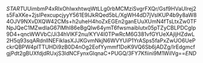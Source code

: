 $START$UUimbmP4xRIxOhlwxhtwqWtLLg0rbMCMziSvgrFXQr/Gsf9HVaUIrej2s5FaXKe+2jsIPexcupcjyyY561E9IJkRQed5bL/XgWH4dD7jVslKUP4b9y8aW84OJV9NXvDXQW42CMs+h2uheH4hoZxEGEn2ganEUuXUmN4fTsLtxZw0TFNpJQeC1MZwdlaG67lMhl86eBgQIw64ymT6fwsmaiblutx05pTZyCBLPDCgIp9D4+qncWWVbC/Ji34hVlKF2nu/KYV4I0TPwRcM6G381vfGYUeXAjljHZdwL2H5q93sqARdnllNEFikIasXJJKGvmNkjN6WVYUiP1YrASps5faPxZwUO6UePckrQBPW4plTTUHDi9zB0D4nOg2EofYymmf1DoK9VQ6Sb6jADZg/IrEdgmcfgjPdt2gBUXfdjdRUxjS3ldNCFynxGlqnaC+PUGQ/3FY7Kfiini9M1WiIVg==$END$